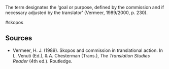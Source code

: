 The term designates the ‘goal or purpose, defined by the commission and if necessary adjusted by the translator’ (Vermeer, 1989/2000, p. 230).

#skopos

## Sources
- Vermeer, H. J. (1989). Skopos and commission in translational action. In L. Venuti (Ed.), & A. Chesterman (Trans.), _The Translation Studies Reader_ (4th ed.). Routledge.